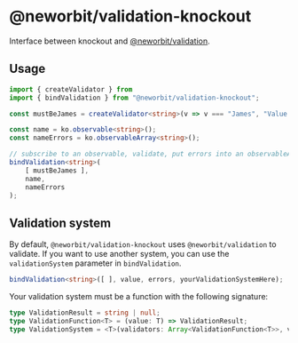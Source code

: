 # @neworbit/validation-knockout

Interface between knockout and [@neworbit/validation](https://github.com/NewOrbit/validation/).

## Usage

```typescript
import { createValidator } from 
import { bindValidation } from "@neworbit/validation-knockout";

const mustBeJames = createValidator<string>(v => v === "James", "Value must be 'James'");

const name = ko.observable<string>();
const nameErrors = ko.observableArray<string>();

// subscribe to an observable, validate, put errors into an observableArray
bindValidation<string>(
    [ mustBeJames ],
    name,
    nameErrors
);
```

## Validation system

By default, `@neworbit/validation-knockout` uses `@neworbit/validation` to validate. If you want to use another system, you can use the `validationSystem` parameter in `bindValidation`.

```typescript
bindValidation<string>([ ], value, errors, yourValidationSystemHere);
```

Your validation system must be a function with the following signature:

```typescript
type ValidationResult = string | null;
type ValidationFunction<T> = (value: T) => ValidationResult;
type ValidationSystem = <T>(validators: Array<ValidationFunction<T>>, value: T) => Array<string>;
```